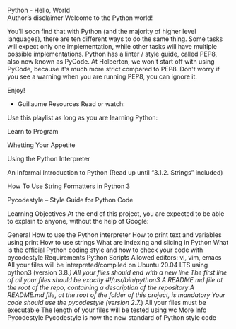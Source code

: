 Python - Hello, World  
Author’s disclaimer
Welcome to the Python world!

You'll soon find that with Python (and the majority of higher level languages), there are ten different ways to do the same thing. Some tasks will expect only one implementation, while other tasks will have multiple possible implementations.
Python has a linter / style guide, called PEP8, also now known as PyCode. At Holberton, we won't start off with using PyCode, because it's much more strict compared to PEP8. Don't worry if you see a warning when you are running PEP8, you can ignore it.

Enjoy!

- Guillaume
Resources
Read or watch:

Use this playlist as long as you are learning Python:

Learn to Program

Whetting Your Appetite

Using the Python Interpreter

An Informal Introduction to Python (Read up until “3.1.2. Strings” included)

How To Use String Formatters in Python 3

Pycodestyle – Style Guide for Python Code

Learning Objectives
At the end of this project, you are expected to be able to explain to anyone, without the help of Google:

General
How to use the Python interpreter
How to print text and variables using print
How to use strings
What are indexing and slicing in Python
What is the official Python coding style and how to check your code with pycodestyle
Requirements
Python Scripts
Allowed editors: vi, vim, emacs
All your files will be interpreted/compiled on Ubuntu 20.04 LTS using python3 (version 3.8.*)
All your files should end with a new line
The first line of all your files should be exactly #!/usr/bin/python3
A README.md file at the root of the repo, containing a description of the repository
A README.md file, at the root of the folder of this project, is mandatory
Your code should use the pycodestyle (version 2.7.*)
All your files must be executable
The length of your files will be tested using wc
More Info
Pycodestyle
Pycodestyle is now the new standard of Python style code
